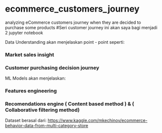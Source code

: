 # ecommerce_customers_journey
analyzing eCommerce customers journey when they are decided to purchase some products
#Seri customer journey ini akan saya bagi menjadi 2 jupyter notebook

Data Understanding akan menjelaskan point - point seperti:
### Market sales insight
### Customer purchasing decision journey
ML Models akan menjelaskan: 
### Features engineering
### Recomendations engine ( Content based method ) & ( Collaborative filtering method)
Dataset berasal dari: https://www.kaggle.com/mkechinov/ecommerce-behavior-data-from-multi-category-store
